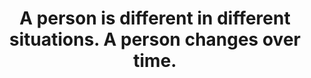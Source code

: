 ---
title: A person is different in different situations. A person changes over time.
tags: context human change self
---